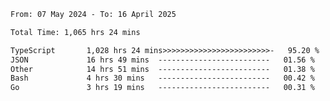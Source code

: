 
<!--START_SECTION:waka-->

```txt
From: 07 May 2024 - To: 16 April 2025

Total Time: 1,065 hrs 24 mins

TypeScript       1,028 hrs 24 mins>>>>>>>>>>>>>>>>>>>>>>>>-   95.20 %
JSON             16 hrs 49 mins  -------------------------   01.56 %
Other            14 hrs 51 mins  -------------------------   01.38 %
Bash             4 hrs 30 mins   -------------------------   00.42 %
Go               3 hrs 19 mins   -------------------------   00.31 %
```

<!--END_SECTION:waka-->

<!--

### Hi there 👋
**Iam-cesar/Iam-cesar** is a ✨ _special_ ✨ repository because its `README.md` (this file) appears on your GitHub profile.

Here are some ideas to get you started:

- 🔭 I’m currently working on ...
- 🌱 I’m currently learning ...
- 👯 I’m looking to collaborate on ...
- 🤔 I’m looking for help with ...
- 💬 Ask me about ...
- 📫 How to reach me: ...
- 😄 Pronouns: ...
- ⚡ Fun fact: ...
-->
